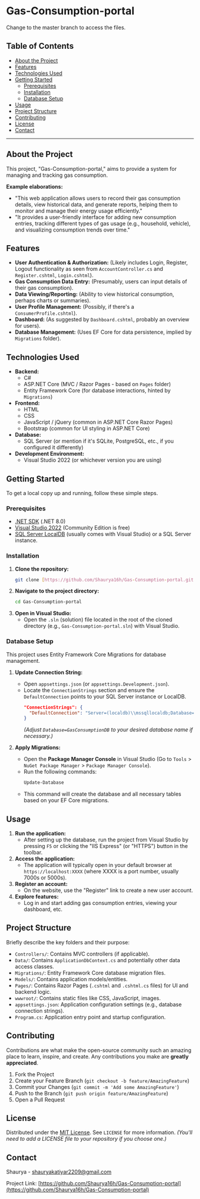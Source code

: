 # Gas-Consumption-portal
Change to the master branch to access the files.

## Table of Contents
- [About the Project](#about-the-project)
- [Features](#features)
- [Technologies Used](#technologies-used)
- [Getting Started](#getting-started)
  - [Prerequisites](#prerequisites)
  - [Installation](#installation)
  - [Database Setup](#database-setup)
- [Usage](#usage)
- [Project Structure](#project-structure)
- [Contributing](#contributing)
- [License](#license)
- [Contact](#contact)

---

## About the Project

This project, "Gas-Consumption-portal," aims to provide a system for managing and tracking gas consumption. 

**Example elaborations:**
* "This web application allows users to record their gas consumption details, view historical data, and generate reports, helping them to monitor and manage their energy usage efficiently."
* "It provides a user-friendly interface for adding new consumption entries, tracking different types of gas usage (e.g., household, vehicle), and visualizing consumption trends over time."

## Features

* **User Authentication & Authorization:** (Likely includes Login, Register, Logout functionality as seen from `AccountController.cs` and `Register.cshtml`, `Login.cshtml`).
* **Gas Consumption Data Entry:** (Presumably, users can input details of their gas consumption).
* **Data Viewing/Reporting:** (Ability to view historical consumption, perhaps charts or summaries).
* **User Profile Management:** (Possibly, if there's a `ConsumerProfile.cshtml`).
* **Dashboard:** (As suggested by `Dashboard.cshtml`, probably an overview for users).
* **Database Management:** (Uses EF Core for data persistence, implied by `Migrations` folder).


## Technologies Used

* **Backend:**
    * C#
    * ASP.NET Core (MVC / Razor Pages - based on `Pages` folder)
    * Entity Framework Core (for database interactions, hinted by `Migrations`)
* **Frontend:**
    * HTML
    * CSS
    * JavaScript / jQuery (common in ASP.NET Core Razor Pages)
    * Bootstrap (common for UI styling in ASP.NET Core)
* **Database:**
    * SQL Server (or mention if it's SQLite, PostgreSQL, etc., if you configured it differently)
* **Development Environment:**
    * Visual Studio 2022 (or whichever version you are using)

## Getting Started

To get a local copy up and running, follow these simple steps.

### Prerequisites

* [.NET SDK](https://dotnet.microsoft.com/download) (.NET 8.0)
* [Visual Studio 2022](https://visualstudio.microsoft.com/downloads/) (Community Edition is free)
* [SQL Server LocalDB](https://docs.microsoft.com/en-us/sql/relational-databases/sql-server-express-localdb?view=sql-server-ver16) (usually comes with Visual Studio) or a SQL Server instance.

### Installation

1.  **Clone the repository:**
    ```bash
    git clone [https://github.com/Shaurya16h/Gas-Consumption-portal.git](https://github.com/Shaurya16h/Gas-Consumption-portal.git)
    ```
2.  **Navigate to the project directory:**
    ```bash
    cd Gas-Consumption-portal
    ```
3.  **Open in Visual Studio:**
    * Open the `.sln` (solution) file located in the root of the cloned directory (e.g., `Gas-Consumption-portal.sln`) with Visual Studio.

### Database Setup

This project uses Entity Framework Core Migrations for database management.

1.  **Update Connection String:**
    * Open `appsettings.json` (or `appsettings.Development.json`).
    * Locate the `ConnectionStrings` section and ensure the `DefaultConnection` points to your SQL Server instance or LocalDB.
        ```json
        "ConnectionStrings": {
          "DefaultConnection": "Server=(localdb)\\mssqllocaldb;Database=GasConsumptionDB;Trusted_Connection=True;MultipleActiveResultSets=true"
        }
        ```
        *(Adjust `Database=GasConsumptionDB` to your desired database name if necessary.)*

2.  **Apply Migrations:**
    * Open the **Package Manager Console** in Visual Studio (Go to `Tools` > `NuGet Package Manager` > `Package Manager Console`).
    * Run the following commands:
        ```powershell
        Update-Database
        ```
    * This command will create the database and all necessary tables based on your EF Core migrations.

## Usage

1.  **Run the application:**
    * After setting up the database, run the project from Visual Studio by pressing `F5` or clicking the "IIS Express" (or "HTTPS") button in the toolbar.
2.  **Access the application:**
    * The application will typically open in your default browser at `https://localhost:XXXX` (where XXXX is a port number, usually 7000s or 5000s).
3.  **Register an account:**
    * On the website, use the "Register" link to create a new user account.
4.  **Explore features:**
    * Log in and start adding gas consumption entries, viewing your dashboard, etc.

## Project Structure

Briefly describe the key folders and their purpose:

* `Controllers/`: Contains MVC controllers (if applicable).
* `Data/`: Contains `ApplicationDbContext.cs` and potentially other data access classes.
* `Migrations/`: Entity Framework Core database migration files.
* `Models/`: Contains application models/entities.
* `Pages/`: Contains Razor Pages (`.cshtml` and `.cshtml.cs` files) for UI and backend logic.
* `wwwroot/`: Contains static files like CSS, JavaScript, images.
* `appsettings.json`: Application configuration settings (e.g., database connection strings).
* `Program.cs`: Application entry point and startup configuration.

## Contributing

Contributions are what make the open-source community such an amazing place to learn, inspire, and create. Any contributions you make are **greatly appreciated**.

1.  Fork the Project
2.  Create your Feature Branch (`git checkout -b feature/AmazingFeature`)
3.  Commit your Changes (`git commit -m 'Add some AmazingFeature'`)
4.  Push to the Branch (`git push origin feature/AmazingFeature`)
5.  Open a Pull Request

## License

Distributed under the [MIT License](https://opensource.org/licenses/MIT). See `LICENSE` for more information. *(You'll need to add a LICENSE file to your repository if you choose one.)*

## Contact

Shaurya - shauryakatiyar2209@gmail.com

Project Link: [https://github.com/Shaurya16h/Gas-Consumption-portal](https://github.com/Shaurya16h/Gas-Consumption-portal)
